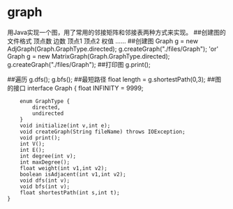 # graph
用Java实现一个图，用了常用的邻接矩阵和邻接表两种方式来实现。
##创建图的文件格式
		顶点数
		边数
		顶点1 顶点2 权值
		……
##创建图
		Graph g = new AdjGraph(Graph.GraphType.directed);
        g.createGraph("./files/Graph");
        'or'
        Graph g = new MatrixGraph(Graph.GraphType.directed);
        g.createGraph("./files/Graph");
##打印图
		g.print();

##遍历
		g.dfs();
		g.bfs();
##最短路径
		float length = g.shortestPath(0,3);
##图的接口
	interface Graph {
    	float INFINITY = 9999;

    	enum GraphType {
        	directed,
        	undirected
    	}
    	void initialize(int v,int e);
    	void createGraph(String fileName) throws IOException;
    	void print();
    	int V();
    	int E();
    	int degree(int v);
    	int maxDegree();
    	float weight(int v1,int v2);
    	boolean isAdjacent(int v1,int v2);
    	void dfs(int v);
    	void bfs(int v);
    	float shortestPath(int s,int t);
	}	


        

